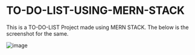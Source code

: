 # TO-DO-LIST-USING-MERN-STACK

This is a TO-DO-LIST Project made using MERN STACK. The below is the screenshot for the same.

![image](https://user-images.githubusercontent.com/91537487/221276716-7a6633ae-9e63-4ee1-ad32-65b4d32b4fe3.png)



